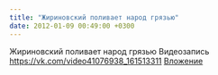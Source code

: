 ```yaml
---
title: "Жириновский поливает народ грязью"
date: 2012-01-09 00:49:00 +0300
---
```


Жириновский поливает народ грязью
Видеозапись
<a class="vk-attach" href="https://vk.com/video41076938_161513311">https://vk.com/video41076938_161513311</a>
<a class="vk-attach" href="https://vk.com/video41076938_161513311">Вложение</a>
